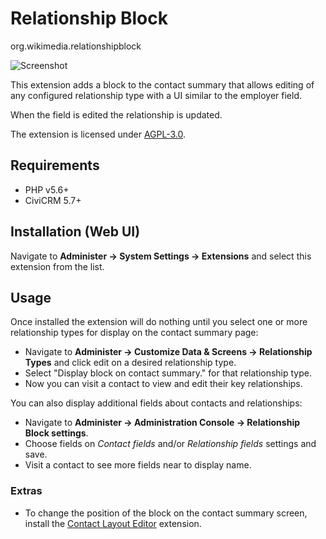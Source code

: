 # Relationship Block
org.wikimedia.relationshipblock

![Screenshot](/images/relationship_block.gif)

This extension adds a block to the contact summary that allows editing of
any configured relationship type with a UI similar to the employer field.

When the field is edited the relationship is updated.

The extension is licensed under [AGPL-3.0](LICENSE.txt).

## Requirements

* PHP v5.6+
* CiviCRM 5.7+

## Installation (Web UI)

Navigate to **Administer -> System Settings -> Extensions** and select this extension from the list.

## Usage

Once installed the extension will do nothing until you select one or more relationship types for display on the contact summary page:

- Navigate to **Administer -> Customize Data & Screens -> Relationship Types** and click edit on a desired relationship type.
- Select "Display block on contact summary." for that relationship type.
- Now you can visit a contact to view and edit their key relationships.

You can also display additional fields about contacts and relationships:

- Navigate to **Administer -> Administration Console -> Relationship Block settings**.
- Choose fields on *Contact fields* and/or *Relationship fields* settings and save.
- Visit a contact to see more fields near to display name.

### Extras

- To change the position of the block on the contact summary screen, install the [Contact Layout Editor](https://github.com/civicrm/org.civicrm.contactlayout) extension.

